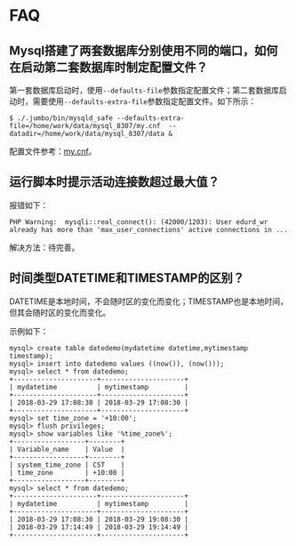 # FAQ

## Mysql搭建了两套数据库分别使用不同的端口，如何在启动第二套数据库时制定配置文件？

第一套数据库启动时，使用`--defaults-file`参数指定配置文件；第二套数据库启动时，需要使用`--defaults-extra-file`参数指定配置文件。如下所示：

```
$ ./.jumbo/bin/mysqld_safe --defaults-extra-file=/home/work/data/mysql_8307/my.cnf  --datadir=/home/work/data/mysql_8307/data &
```

配置文件参考：[my.cnf](http://localhost/mnote/backup/mysql/my.cnf/my.cnf.enrich)。


## 运行脚本时提示活动连接数超过最大值？

报错如下：

```
PHP Warning:  mysqli::real_connect(): (42000/1203): User edurd_wr already has more than 'max_user_connections' active connections in ...
```

解决方法：待完善。


## 时间类型DATETIME和TIMESTAMP的区别？

DATETIME是本地时间，不会随时区的变化而变化；TIMESTAMP也是本地时间，但其会随时区的变化而变化。

示例如下：

```
mysql> create table datedemo(mydatetime datetime,mytimestamp timestamp);
mysql> insert into datedemo values ((now()), (now()));
mysql> select * from datedemo;                        
+---------------------+---------------------+
| mydatetime          | mytimestamp         |
+---------------------+---------------------+
| 2018-03-29 17:08:30 | 2018-03-29 17:08:30 |
+---------------------+---------------------+
mysql> set time_zone = '+10:00';         
mysql> flush privileges;
mysql> show variables like '%time_zone%';
+------------------+--------+
| Variable_name    | Value  |
+------------------+--------+
| system_time_zone | CST    |
| time_zone        | +10:00 |
+------------------+--------+
mysql> select * from datedemo;
+---------------------+---------------------+
| mydatetime          | mytimestamp         |
+---------------------+---------------------+
| 2018-03-29 17:08:30 | 2018-03-29 19:08:30 |
| 2018-03-29 17:14:49 | 2018-03-29 19:14:49 |
+---------------------+---------------------+
```

